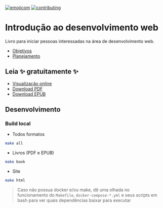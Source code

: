 [![emojicom](https://img.shields.io/badge/emojicom-%F0%9F%90%9B%20%F0%9F%86%95%20%F0%9F%92%AF%20%F0%9F%91%AE%20%F0%9F%86%98%20%F0%9F%92%A4-%23fff)](http://neni.dev/emojicom) [![contributing](https://img.shields.io/badge/CONTRIBUTING-CONTRIBUINDO-%23fff)](http://neni.dev/contributing)

# Introdução ao desenvolvimento web

Livro para iniciar pessoas interessadas na área de desenvolvimento web.

- [Objetivos](https://github.com/nenitf/intro-dev-web/milestones?with_issues=no)
- [Planejamento](https://github.com/users/nenitf/projects/6/views/1)

## Leia ✨ gratuitamente ✨

- [Visualização online](http://neni.dev/intro-dev-web)
- [Download PDF](https://github.com/nenitf/intro-dev-web/releases/latest/download/intro-dev-web.pdf)
- [Download EPUB](https://github.com/nenitf/intro-dev-web/releases/latest/download/intro-dev-web.epub)

## Desenvolvimento

### Build local

- Todos formatos
```sh
make all
```

- Livros (PDF e EPUB)
```sh
make book
```

- Site
```sh
make html
```

> Caso não possua docker e/ou make, dê uma olhada no funcionamento do `Makefile`, `docker-compose-*.yml` e seus scripts em bash para ver quais dependências baixar para executar
